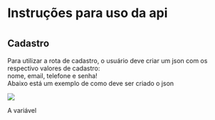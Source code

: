 # Instruções para uso da api
#
## Cadastro
<p>Para utilizar a rota de cadastro, o usuário deve criar um json com os respectivo valores de cadastro:<br>
nome, email, telefone e senha!<br>
Abaixo está um exemplo de como deve ser criado o json
</p>
<img src="https://cdn.discordapp.com/attachments/1079211433713225829/1079211625107689502/image.png">
<script>
    
</script>
<p>A variável</p>